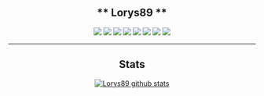 <div align="center">

## ** Lorys89 **

[![](https://img.shields.io/badge/Repositories-Lorys89-informational?style=flat&logo=apple&logoColor=white&color=9debeb)](https://github.com/Lorys89?tab=repositories)
[![](https://img.shields.io/badge/Gitter%20Ice%20Lake-Chat-informational?style=flat&logo=gitter&logoColor=white&color=ed1965)](https://gitter.im/ICE-LAKE-HACKINTOSH-DEVELOPMENT/community)
[![](https://img.shields.io/badge/Gitter%20HL%20Community-Chat-informational?style=flat&logo=gitter&logoColor=white&color=ed1965)](https://gitter.im/Hackintosh-Life-IT/community)
[![](https://img.shields.io/badge/Telegram-HackintoshLifeIT-informational?style=flat&logo=telegram&logoColor=white&color=5fb659)](https://t.me/HackintoshLife_it)
[![](https://img.shields.io/badge/Facebook-HackintoshLifeIT-informational?style=flat&logo=facebook&logoColor=white&color=3a4dc9)](https://www.facebook.com/hackintoshlife/)
[![](https://img.shields.io/badge/Instagram-HackintoshLifeIT-informational?style=flat&logo=instagram&logoColor=white&color=8a178a)](https://www.instagram.com/hackintoshlife.it_official/)
[![](https://img.shields.io/badge/PayPal-HackintoshLifeIT-informational?style=flat&logo=paypal&logoColor=white&color=00B2EE)](https://www.paypal.com/cgi-bin/webscr?cmd=_s-xclick&hosted_button_id=RWBVVWL8H9JC2&source=url)
[![](https://img.shields.io/badge/Site-HackintoshLifeIT-informational?style=flat&logo=world&logoColor=white&color=3a4dc9)](https://www.facebook.com/hackintoshlife/)


<hr>

## Stats

[![Lorys89 github stats](https://github-readme-stats.vercel.app/api?username=Lorys89)](https://github.com/anuraghazra/github-readme-stats)

</div>
